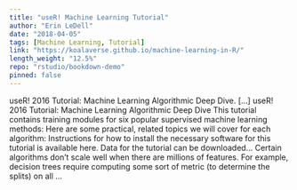 ```yaml
---
title: "useR! Machine Learning Tutorial"
author: "Erin LeDell"
date: "2018-04-05"
tags: [Machine Learning, Tutorial]
link: "https://koalaverse.github.io/machine-learning-in-R/"
length_weight: "12.5%"
repo: "rstudio/bookdown-demo"
pinned: false
---
```


useR! 2016 Tutorial: Machine Learning Algorithmic Deep Dive. [...] useR! 2016 Tutorial: Machine Learning Algorithmic Deep Dive This tutorial contains training modules for six popular supervised machine learning methods: Here are some practical, related topics we will cover for each algorithm: Instructions for how to install the necessary software for this tutorial is available here. Data for the tutorial can be downloaded… Certain algorithms don’t scale well when there are millions of features. For example, decision trees require computing some sort of metric (to determine the splits) on all ...
